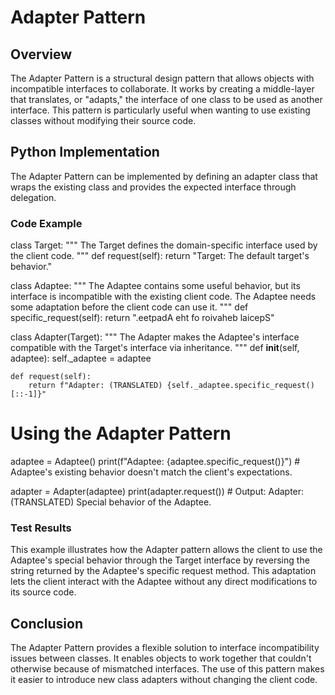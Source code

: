 # Adapter Pattern

## Overview

The Adapter Pattern is a structural design pattern that allows objects with incompatible interfaces to collaborate. It works by creating a middle-layer that translates, or "adapts," the interface of one class to be used as another interface. This pattern is particularly useful when wanting to use existing classes without modifying their source code.

## Python Implementation

The Adapter Pattern can be implemented by defining an adapter class that wraps the existing class and provides the expected interface through delegation.

### Code Example

class Target:
    """ The Target defines the domain-specific interface used by the client code. """
    def request(self):
        return "Target: The default target's behavior."

class Adaptee:
    """ The Adaptee contains some useful behavior, but its interface is incompatible
    with the existing client code. The Adaptee needs some adaptation before the client code can use it. """
    def specific_request(self):
        return ".eetpadA eht fo roivaheb laicepS"

class Adapter(Target):
    """ The Adapter makes the Adaptee's interface compatible with the Target's interface via inheritance. """
    def __init__(self, adaptee):
        self._adaptee = adaptee

    def request(self):
        return f"Adapter: (TRANSLATED) {self._adaptee.specific_request()[::-1]}"

# Using the Adapter Pattern
adaptee = Adaptee()
print(f"Adaptee: {adaptee.specific_request()}")  # Adaptee's existing behavior doesn't match the client's expectations.

adapter = Adapter(adaptee)
print(adapter.request())  # Output: Adapter: (TRANSLATED) Special behavior of the Adaptee.

### Test Results

This example illustrates how the Adapter pattern allows the client to use the Adaptee's special behavior through the Target interface by reversing the string returned by the Adaptee's specific request method. This adaptation lets the client interact with the Adaptee without any direct modifications to its source code.

## Conclusion

The Adapter Pattern provides a flexible solution to interface incompatibility issues between classes. It enables objects to work together that couldn't otherwise because of mismatched interfaces. The use of this pattern makes it easier to introduce new class adapters without changing the client code.
